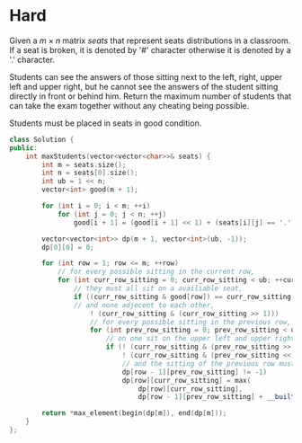 # Hard

Given a $m \times n$ matrix $seats$ that represent seats distributions in a classroom. If a seat is broken, it is denoted by '#' character otherwise it is denoted by a '.' character.

Students can see the answers of those sitting next to the left, right, upper left and upper right, but he cannot see the answers of the student sitting directly in front or behind him. Return the maximum number of students that can take the exam together without any cheating being possible.

Students must be placed in seats in good condition.

```cpp
class Solution {
public:
    int maxStudents(vector<vector<char>>& seats) {
        int m = seats.size();
        int n = seats[0].size();
        int ub = 1 << n;
        vector<int> good(m + 1);

        for (int i = 0; i < m; ++i)
            for (int j = 0; j < n; ++j)
                good[i + 1] = (good[i + 1] << 1) + (seats[i][j] == '.');

        vector<vector<int>> dp(m + 1, vector<int>(ub, -1));
        dp[0][0] = 0;

        for (int row = 1; row <= m; ++row)
            // for every possible sitting in the current row, 
            for (int curr_row_sitting = 0; curr_row_sitting < ub; ++curr_row_sitting)
                // they must all sit on a availiable seat,  
                if ((curr_row_sitting & good[row]) == curr_row_sitting && 
                // and none adjecent to each other,
                    ! (curr_row_sitting & (curr_row_sitting >> 1)))
                    // for every possible sitting in the previous row, 
                    for (int prev_row_sitting = 0; prev_row_sitting < ub; ++prev_row_sitting)
                        // on one sit on the upper left and upper right in the previous row.
                        if (! (curr_row_sitting & (prev_row_sitting >> 1)) && 
                            ! (curr_row_sitting & (prev_row_sitting << 1)) && 
                            // and the sitting of the previous row must already be valid
                            dp[row - 1][prev_row_sitting] != -1)
                            dp[row][curr_row_sitting] = max(
                                dp[row][curr_row_sitting], 
                                dp[row - 1][prev_row_sitting] + __builtin_popcount(curr_row_sitting));

        return *max_element(begin(dp[m]), end(dp[m]));
    }
};
```
